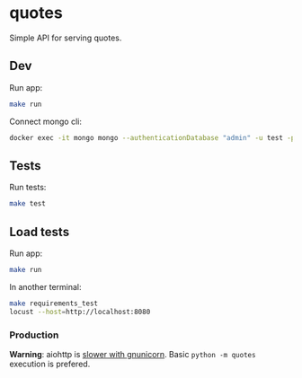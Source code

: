 # quotes

Simple API for serving quotes.

## Dev

Run app:

```bash
make run
```

Connect mongo cli:

```bash
docker exec -it mongo mongo --authenticationDatabase "admin" -u test -p test1234
```

## Tests

Run tests:
```bash
make test
```

## Load tests

Run app:
```bash
make run
```

In another terminal:
```bash
make requirements_test
locust --host=http://localhost:8080
```

### Production

**Warning**: aiohttp is [slower with gnunicorn](https://docs.aiohttp.org/en/stable/deployment.html#start-gunicorn). Basic `python -m quotes` execution is prefered.
